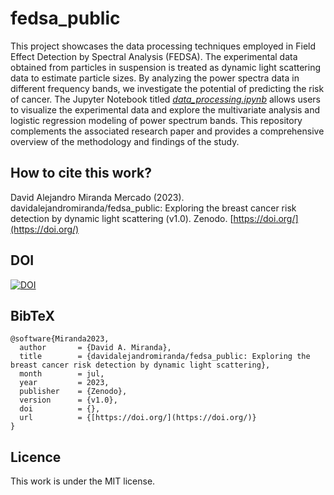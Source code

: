 # fedsa_public

This project showcases the data processing techniques employed in Field Effect Detection by Spectral Analysis (FEDSA). The experimental data obtained from particles in suspension is treated as dynamic light scattering data to estimate particle sizes. By analyzing the power spectra data in different frequency bands, we investigate the potential of predicting the risk of cancer. The Jupyter Notebook titled [*data_processing.ipynb*](https://github.com/davidalejandromiranda/fedsa_public/blob/main/data_processing.ipynb) allows users to visualize the experimental data and explore the multivariate analysis and logistic regression modeling of power spectrum bands. This repository complements the associated research paper and provides a comprehensive overview of the methodology and findings of the study.

## How to cite this work?

David Alejandro Miranda Mercado (2023). davidalejandromiranda/fedsa_public: Exploring the breast cancer risk detection by dynamic light scattering (v1.0). Zenodo. [https://doi.org/](https://doi.org/)

## DOI

[![DOI](https://zenodo.org/badge/)](https://zenodo.org/badge/latestdoi/)

## BibTeX

```
@software{Miranda2023,
  author       = {David A. Miranda},
  title        = {davidalejandromiranda/fedsa_public: Exploring the breast cancer risk detection by dynamic light scattering},
  month        = jul,
  year         = 2023,
  publisher    = {Zenodo},
  version      = {v1.0},
  doi          = {},
  url          = {[https://doi.org/](https://doi.org/)}
}
```

## Licence

This work is under the MIT license.